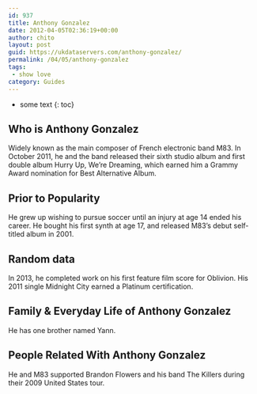 ```yaml
---
id: 937
title: Anthony Gonzalez
date: 2012-04-05T02:36:19+00:00
author: chito
layout: post
guid: https://ukdataservers.com/anthony-gonzalez/
permalink: /04/05/anthony-gonzalez
tags:
 - show love
category: Guides
---
```


* some text
{: toc}


## Who is  Anthony Gonzalez
                  
                  
                  
Widely known as the main composer of French electronic band M83. In October 2011, he and the band released their sixth studio album and first double album Hurry Up, We&#8217;re Dreaming, which earned him a Grammy Award nomination for Best Alternative Album.
                  
                
                
                
## Prior to Popularity 
                  
                  
                  
He grew up wishing to pursue soccer until an injury at age 14 ended his career. He bought his first synth at age 17, and released M83&#8217;s debut self-titled album in 2001.
                  
                
                
                
## Random data 
                  
                  
                  
In 2013, he completed work on his first feature film score for Oblivion. His 2011 single Midnight City earned a Platinum certification.
                  
                
                
                
## Family & Everyday Life of Anthony Gonzalez
                  
                  
                  
He has one brother named Yann.
                  
                
                
                
## People Related With  Anthony Gonzalez
                  
                  
                  
He and M83 supported Brandon Flowers and his band The Killers during their 2009 United States tour.
                  
                
              
            
          
          
          
    
    
  

